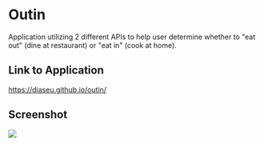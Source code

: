 # Outin

Application utilizing 2 different APIs to help user determine whether to "eat out" (dine at restaurant) or "eat in" (cook at home).  

## Link to Application
https://diaseu.github.io/outin/

## Screenshot
<img src="https://i.imgur.com/B3ZINZ9.jpeg">
